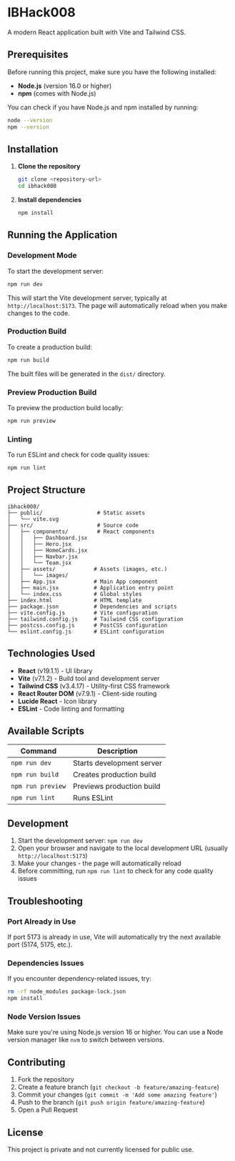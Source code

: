# IBHack008

A modern React application built with Vite and Tailwind CSS.

## Prerequisites

Before running this project, make sure you have the following installed:

- **Node.js** (version 16.0 or higher)
- **npm** (comes with Node.js)

You can check if you have Node.js and npm installed by running:
```bash
node --version
npm --version
```

## Installation

1. **Clone the repository**
   ```bash
   git clone <repository-url>
   cd ibhack008
   ```

2. **Install dependencies**
   ```bash
   npm install
   ```

## Running the Application

### Development Mode

To start the development server:
```bash
npm run dev
```

This will start the Vite development server, typically at `http://localhost:5173`. The page will automatically reload when you make changes to the code.

### Production Build

To create a production build:
```bash
npm run build
```

The built files will be generated in the `dist/` directory.

### Preview Production Build

To preview the production build locally:
```bash
npm run preview
```

### Linting

To run ESLint and check for code quality issues:
```bash
npm run lint
```

## Project Structure

```
ibhack008/
├── public/                 # Static assets
│   └── vite.svg
├── src/                    # Source code
│   ├── components/         # React components
│   │   ├── Dashboard.jsx
│   │   ├── Hero.jsx
│   │   ├── HomeCards.jsx
│   │   ├── Navbar.jsx
│   │   └── Team.jsx
│   ├── assets/            # Assets (images, etc.)
│   │   └── images/
│   ├── App.jsx            # Main App component
│   ├── main.jsx           # Application entry point
│   └── index.css          # Global styles
├── index.html             # HTML template
├── package.json           # Dependencies and scripts
├── vite.config.js         # Vite configuration
├── tailwind.config.js     # Tailwind CSS configuration
├── postcss.config.js      # PostCSS configuration
└── eslint.config.js       # ESLint configuration
```

## Technologies Used

- **React** (v19.1.1) - UI library
- **Vite** (v7.1.2) - Build tool and development server
- **Tailwind CSS** (v3.4.17) - Utility-first CSS framework
- **React Router DOM** (v7.9.1) - Client-side routing
- **Lucide React** - Icon library
- **ESLint** - Code linting and formatting

## Available Scripts

| Command | Description |
|---------|-------------|
| `npm run dev` | Starts development server |
| `npm run build` | Creates production build |
| `npm run preview` | Previews production build |
| `npm run lint` | Runs ESLint |

## Development

1. Start the development server: `npm run dev`
2. Open your browser and navigate to the local development URL (usually `http://localhost:5173`)
3. Make your changes - the page will automatically reload
4. Before committing, run `npm run lint` to check for any code quality issues

## Troubleshooting

### Port Already in Use
If port 5173 is already in use, Vite will automatically try the next available port (5174, 5175, etc.).

### Dependencies Issues
If you encounter dependency-related issues, try:
```bash
rm -rf node_modules package-lock.json
npm install
```

### Node Version Issues
Make sure you're using Node.js version 16 or higher. You can use a Node version manager like `nvm` to switch between versions.

## Contributing

1. Fork the repository
2. Create a feature branch (`git checkout -b feature/amazing-feature`)
3. Commit your changes (`git commit -m 'Add some amazing feature'`)
4. Push to the branch (`git push origin feature/amazing-feature`)
5. Open a Pull Request

## License

This project is private and not currently licensed for public use.